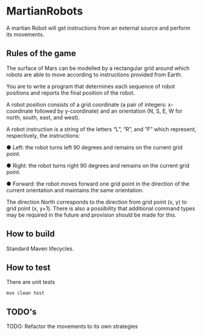 # MartianRobots
A martian Robot will get instructions from an external source and perform its movements.

Rules of the game
-------------
The surface of Mars can be modelled by a rectangular grid around which robots are able to move according to instructions provided from Earth. 

You are to write a program that determines each sequence of robot positions and reports the final position of the robot.

A robot position consists of a grid coordinate (a pair of integers: x-coordinate followed by y-coordinate) and an orientation (N, S, E, W for north, south, east, and west).

A robot instruction is a string of the letters “L”, “R”, and “F” which represent, respectively, the instructions:

● Left: the robot turns left 90 degrees and remains on the current grid point.

● Right: the robot turns right 90 degrees and remains on the current grid point.

● Forward: the robot moves forward one grid point in the direction of the current
orientation and maintains the same orientation.

The direction North corresponds to the direction from grid point (x, y) to grid point (x, y+1). There is also a possibility that additional command types may be required in the future and provision should be made for this.

How to build
------------
Standard Maven lifecycles. 

How to test
-----------
There are unit tests

`mvn clean test` 


TODO's
--------

TODO: Refactor the movements to its own strategies
 

